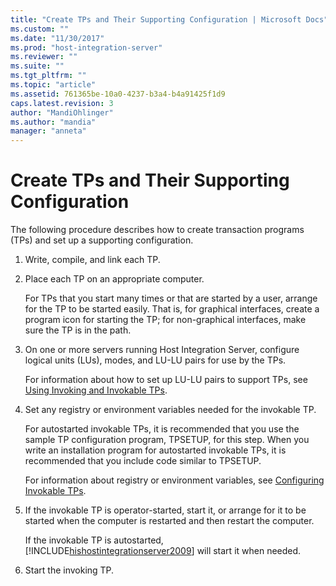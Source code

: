 ```yaml
---
title: "Create TPs and Their Supporting Configuration | Microsoft Docs"
ms.custom: ""
ms.date: "11/30/2017"
ms.prod: "host-integration-server"
ms.reviewer: ""
ms.suite: ""
ms.tgt_pltfrm: ""
ms.topic: "article"
ms.assetid: 761365be-10a0-4237-b3a4-b4a91425f1d9
caps.latest.revision: 3
author: "MandiOhlinger"
ms.author: "mandia"
manager: "anneta"
---
```

# Create TPs and Their Supporting Configuration
The following procedure describes how to create transaction programs (TPs) and set up a supporting configuration.  
  
1.  Write, compile, and link each TP.  
  
2.  Place each TP on an appropriate computer.  
  
     For TPs that you start many times or that are started by a user, arrange for the TP to be started easily. That is, for graphical interfaces, create a program icon for starting the TP; for non-graphical interfaces, make sure the TP is in the path.  
  
3.  On one or more servers running Host Integration Server, configure logical units (LUs), modes, and LU-LU pairs for use by the TPs.  
  
     For information about how to set up LU-LU pairs to support TPs, see [Using Invoking and Invokable TPs](../core/invoking-and-invokable-tps1.md).  
  
4.  Set any registry or environment variables needed for the invokable TP.  
  
     For autostarted invokable TPs, it is recommended that you use the sample TP configuration program, TPSETUP, for this step. When you write an installation program for autostarted invokable TPs, it is recommended that you include code similar to TPSETUP.  
  
     For information about registry or environment variables, see [Configuring Invokable TPs](../core/configuring-invokable-tps1.md). 
  
5.  If the invokable TP is operator-started, start it, or arrange for it to be started when the computer is restarted and then restart the computer.  
  
     If the invokable TP is autostarted, [!INCLUDE[hishostintegrationserver2009](../includes/hishostintegrationserver2009-md.md)] will start it when needed.  
  
6.  Start the invoking TP.